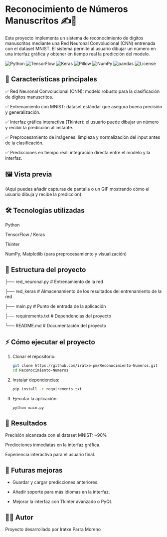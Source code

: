 # Reconocimiento de Números Manuscritos ✍️🔢

Este proyecto implementa un sistema de reconocimiento de dígitos manuscritos mediante una Red Neuronal Convolucional (CNN) entrenada con el dataset MNIST.
El sistema permite al usuario dibujar un número en una interfaz gráfica y obtener en tiempo real la predicción del modelo.

![Python](https://img.shields.io/badge/Python-3.8%2B-blue)
![TensorFlow](https://img.shields.io/badge/TensorFlow-2.x-orange)
![Keras](https://img.shields.io/badge/Keras-red)
![Pillow](https://img.shields.io/badge/Pillow-✓-brightgreen)
![NumPy](https://img.shields.io/badge/NumPy-✓-blue)
![pandas](https://img.shields.io/badge/pandas-✓-lightblue)
![License](https://img.shields.io/badge/license-MIT-green)


## 🚀 Características principales

✅ Red Neuronal Convolucional (CNN): modelo robusto para la clasificación de dígitos manuscritos.

✅ Entrenamiento con MNIST: dataset estándar que asegura buena precisión y generalización.

✅ Interfaz gráfica interactiva (Tkinter): el usuario puede dibujar un número y recibir la predicción al instante.

✅ Preprocesamiento de imágenes: limpieza y normalización del input antes de la clasificación.

✅ Predicciones en tiempo real: integración directa entre el modelo y la interfaz.

## 🖼️ Vista previa

(Aquí puedes añadir capturas de pantalla o un GIF mostrando cómo el usuario dibuja y recibe la predicción)

## 🛠️ Tecnologías utilizadas

Python

TensorFlow / Keras

Tkinter

NumPy, Matplotlib (para preprocesamiento y visualización)

## 📂 Estructura del proyecto
├── red_neuronal.py        # Entrenamiento de la red

├── red_keras              # Almacenamiento de los resultados del entrenamiento de la red

├── main.py                # Punto de entrada de la aplicación

├── requirements.txt       # Dependencias del proyecto

└── README.md              # Documentación del proyecto

## ⚡ Cómo ejecutar el proyecto

1. Clonar el repositorio:
   ```bash
   git clone https://github.com/iratxe-pm/Reconocimiento-Numeros.git
   cd Reconocimiento-Numeros


2. Instalar dependencias:
   ```bash
   pip install -r requirements.txt


3. Ejecutar la aplicación:
   ```bash
   python main.py


## 🎯 Resultados

Precisión alcanzada con el dataset MNIST: ~90%

Predicciones inmediatas en la interfaz gráfica.

Experiencia interactiva para el usuario final.

## 📌 Futuras mejoras

 - Guardar y cargar predicciones anteriores.

 - Añadir soporte para más idiomas en la interfaz.

 - Mejorar la interfaz con Tkinter avanzado o PyQt.

## 👩‍💻 Autor

Proyecto desarrollado por Iratxe Parra Moreno
